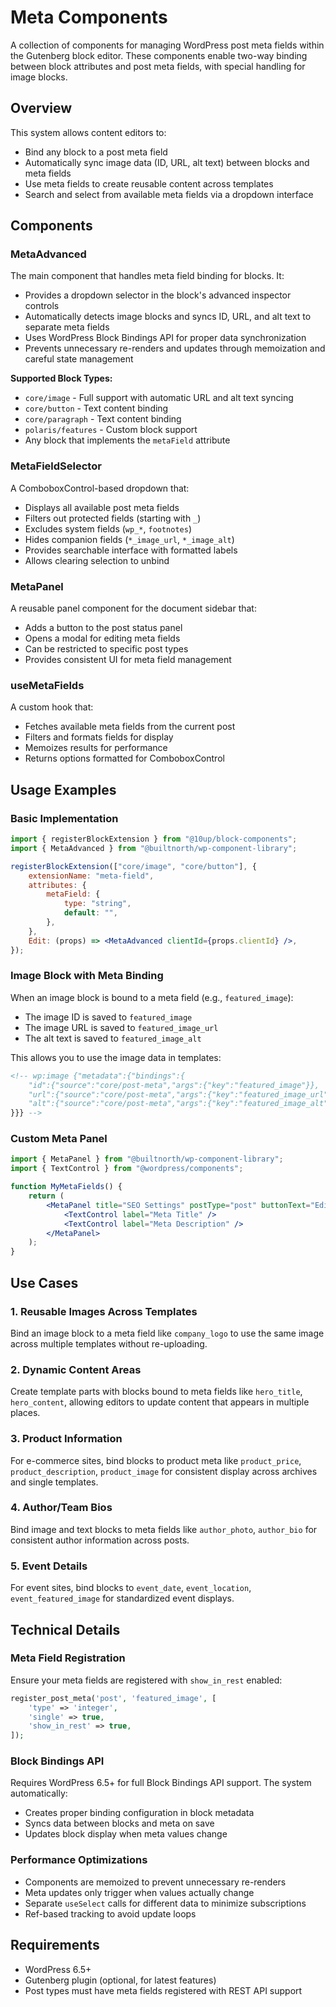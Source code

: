 # Meta Components

A collection of components for managing WordPress post meta fields within the Gutenberg block editor. These components enable two-way binding between block attributes and post meta fields, with special handling for image blocks.

## Overview

This system allows content editors to:

- Bind any block to a post meta field
- Automatically sync image data (ID, URL, alt text) between blocks and meta fields
- Use meta fields to create reusable content across templates
- Search and select from available meta fields via a dropdown interface

## Components

### MetaAdvanced

The main component that handles meta field binding for blocks. It:

- Provides a dropdown selector in the block's advanced inspector controls
- Automatically detects image blocks and syncs ID, URL, and alt text to separate meta fields
- Uses WordPress Block Bindings API for proper data synchronization
- Prevents unnecessary re-renders and updates through memoization and careful state management

**Supported Block Types:**

- `core/image` - Full support with automatic URL and alt text syncing
- `core/button` - Text content binding
- `core/paragraph` - Text content binding
- `polaris/features` - Custom block support
- Any block that implements the `metaField` attribute

### MetaFieldSelector

A ComboboxControl-based dropdown that:

- Displays all available post meta fields
- Filters out protected fields (starting with `_`)
- Excludes system fields (`wp_*`, `footnotes`)
- Hides companion fields (`*_image_url`, `*_image_alt`)
- Provides searchable interface with formatted labels
- Allows clearing selection to unbind

### MetaPanel

A reusable panel component for the document sidebar that:

- Adds a button to the post status panel
- Opens a modal for editing meta fields
- Can be restricted to specific post types
- Provides consistent UI for meta field management

### useMetaFields

A custom hook that:

- Fetches available meta fields from the current post
- Filters and formats fields for display
- Memoizes results for performance
- Returns options formatted for ComboboxControl

## Usage Examples

### Basic Implementation

```jsx
import { registerBlockExtension } from "@10up/block-components";
import { MetaAdvanced } from "@builtnorth/wp-component-library";

registerBlockExtension(["core/image", "core/button"], {
	extensionName: "meta-field",
	attributes: {
		metaField: {
			type: "string",
			default: "",
		},
	},
	Edit: (props) => <MetaAdvanced clientId={props.clientId} />,
});
```

### Image Block with Meta Binding

When an image block is bound to a meta field (e.g., `featured_image`):

- The image ID is saved to `featured_image`
- The image URL is saved to `featured_image_url`
- The alt text is saved to `featured_image_alt`

This allows you to use the image data in templates:

```html
<!-- wp:image {"metadata":{"bindings":{
    "id":{"source":"core/post-meta","args":{"key":"featured_image"}},
    "url":{"source":"core/post-meta","args":{"key":"featured_image_url"}},
    "alt":{"source":"core/post-meta","args":{"key":"featured_image_alt"}}
}}} -->
```

### Custom Meta Panel

```jsx
import { MetaPanel } from "@builtnorth/wp-component-library";
import { TextControl } from "@wordpress/components";

function MyMetaFields() {
	return (
		<MetaPanel title="SEO Settings" postType="post" buttonText="Edit SEO">
			<TextControl label="Meta Title" />
			<TextControl label="Meta Description" />
		</MetaPanel>
	);
}
```

## Use Cases

### 1. Reusable Images Across Templates

Bind an image block to a meta field like `company_logo` to use the same image across multiple templates without re-uploading.

### 2. Dynamic Content Areas

Create template parts with blocks bound to meta fields like `hero_title`, `hero_content`, allowing editors to update content that appears in multiple places.

### 3. Product Information

For e-commerce sites, bind blocks to product meta like `product_price`, `product_description`, `product_image` for consistent display across archives and single templates.

### 4. Author/Team Bios

Bind image and text blocks to meta fields like `author_photo`, `author_bio` for consistent author information across posts.

### 5. Event Details

For event sites, bind blocks to `event_date`, `event_location`, `event_featured_image` for standardized event displays.

## Technical Details

### Meta Field Registration

Ensure your meta fields are registered with `show_in_rest` enabled:

```php
register_post_meta('post', 'featured_image', [
    'type' => 'integer',
    'single' => true,
    'show_in_rest' => true,
]);
```

### Block Bindings API

Requires WordPress 6.5+ for full Block Bindings API support. The system automatically:

- Creates proper binding configuration in block metadata
- Syncs data between blocks and meta on save
- Updates block display when meta values change

### Performance Optimizations

- Components are memoized to prevent unnecessary re-renders
- Meta updates only trigger when values actually change
- Separate `useSelect` calls for different data to minimize subscriptions
- Ref-based tracking to avoid update loops

## Requirements

- WordPress 6.5+
- Gutenberg plugin (optional, for latest features)
- Post types must have meta fields registered with REST API support
